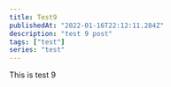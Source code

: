 ```yaml
---
title: Test9
publishedAt: "2022-01-16T22:12:11.284Z"
description: "test 9 post"
tags: ["test"]
series: "test"
---
```


This is test 9
